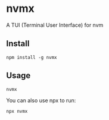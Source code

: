 # nvmx

A TUI (Terminal User Interface) for nvm


## Install
```
npm install -g nvmx
```

## Usage
```
nvmx
```

You can also use npx to run:
```
npx nvmx
```
